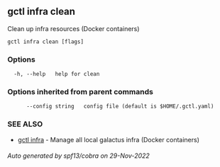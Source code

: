 ## gctl infra clean

Clean up infra resources (Docker containers)

```
gctl infra clean [flags]
```

### Options

```
  -h, --help   help for clean
```

### Options inherited from parent commands

```
      --config string   config file (default is $HOME/.gctl.yaml)
```

### SEE ALSO

* [gctl infra](gctl_infra.md)	 - Manage all local galactus infra (Docker containers)

###### Auto generated by spf13/cobra on 29-Nov-2022
